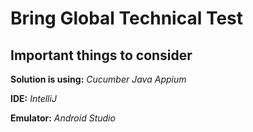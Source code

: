 # Bring Global Technical Test
## Important things to consider

**Solution is using:**
*Cucumber*
*Java*
*Appium*

**IDE:** 
*IntelliJ*

**Emulator:**
*Android Studio*
